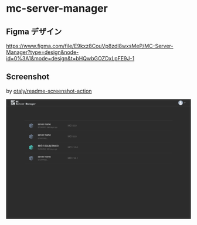 # mc-server-manager

## Figma デザイン

https://www.figma.com/file/E9kxz8CouVp8zdl8wxsMeP/MC-Server-Manager?type=design&node-id=0%3A1&mode=design&t=bHQwbGOZDxLpFE9J-1

## Screenshot

by [otaly/readme-screenshot-action](https://github.com/otaly/readme-screenshot-action)

<!-- :README-SCREENSHOT-BEGIN: -->
![http://localhost:5173/app/servers](__screenshots__/app-servers_c169440.png)
<!-- :README-SCREENSHOT-END: -->
